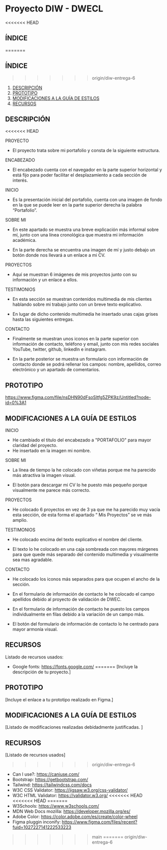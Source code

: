 # Proyecto DIW - DWECL

<<<<<<< HEAD
## ÍNDICE

=======
## ÍNDICE   
>>>>>>> origin/diw-entrega-6
1. [DESCRIPCIÓN](#id1)
2. [PROTOTIPO](#id2)
3. [MODIFICACIONES A LA GUÍA DE ESTILOS](#id3)
4. [RECURSOS](#id4)

## DESCRIPCIÓN<a name="id1"></a>
<<<<<<< HEAD

PROYECTO

- El proyecto trata sobre mi portafolio y consta de la siguiente estructura.

ENCABEZADO

- El encabezado cuenta con el navegador en la parte superior horizontal y está fijo para poder facilitar el desplazamiento a cada sección de interés.

INICIO

- Es la presentación inicial del portafolio, cuenta con una imagen de fondo en la que se puede leer en la parte superior derecha la palabra “Portafolio”.

SOBRE MI

- En este apartado se muestra una breve explicación más informal sobre mí, junto con una línea cronológica que muestra mi información académica.

- En la parte derecha se encuentra una imagen de mí y justo debajo un botón donde nos llevará a un enlace a mi CV.

PROYECTOS

- Aquí se muestran 6 imágenes de mis proyectos junto con su información y un enlace a ellos.

TESTIMONIOS

- En esta sección se muestran contenidos multimedia de mis clientes hablando sobre mi trabajo junto con un breve texto explicativo.

- En lugar de dicho contenido multimedia he insertado unas cajas grises hasta las siguientes entregas.

CONTACTO

- Finalmente se muestran unos iconos en la parte superior con información de contacto, teléfono y email, junto con mis redes sociales YouTube, twitter, github, linkedIn e instagram.

- En la parte posterior se muestra un formulario con información de contacto donde se podrá rellenar los campos: nombre, apellidos, correo electrónico y un apartado de comentarios.

## PROTOTIPO<a name="id2"></a>

https://www.figma.com/file/nsDHN90dFsoSltfg5ZPK9z/Untitled?node-id=0%3A1

## MODIFICACIONES A LA GUÍA DE ESTILOS<a name="id3"></a>

INICIO

- He cambiado el titulo del encabezado a "PORTAFOLIO" para mayor claridad del proyecto.
- He insertado en la imagen mi nombre.

SOBRE MI

- La línea de tiempo la he colocado con viñetas porque me ha parecido más atractiva la imagen visual.

- El botón para descargar mi CV lo he puesto más pequeño porque visualmente me parece más correcto.

PROYECTOS

- He colocado 6 proyectos en vez de 3 ya que me ha parecido muy vacía esta sección, de esta forma el apartado “ Mis Proyectos” se ve más amplio.

TESTIMONIOS

- He colocado encima del texto explicativo el nombre del cliente.

- El texto lo he colocado en una caja sombreada con mayores márgenes para que quede más separado del contenido multimedia y visualmente sea mas agradable.

CONTACTO

- He colocado los iconos más separados para que ocupen el ancho de la sección.

- En el formulario de información de contacto le he colocado el campo apellidos debido al proyecto de validación de DWEC.

- En el formulario de información de contacto he puesto los campos individualmente en filas debido a la variación de un campo más.

- El botón del formulario de información de contacto lo he centrado para mayor armonía visual.

## RECURSOS<a name="id4"></a>

Listado de recursos usados:

- Google fonts: https://fonts.google.com/
=======
[Incluye la descripción de tu proyecto.]

## PROTOTIPO<a name="id2"></a>
[Incluye el enlace a tu prototipo realizado en Figma.]

## MODIFICACIONES A LA GUÍA DE ESTILOS<a name="id3"></a>
[Listado de modificaciones realizadas debidadmente justificadas. ]

## RECURSOS<a name="id4"></a>
[Listado de recursos usados]

>>>>>>> origin/diw-entrega-6
- Can I use?: https://caniuse.com/
- Bootstrap: https://getbootstrap.com/
- Tailwind: https://tailwindcss.com/docs
- W3C CSS Validator: https://jigsaw.w3.org/css-validator/
- W3C HTML Validator: https://validator.w3.org/
<<<<<<< HEAD
<<<<<<< HEAD
=======
- W3Schools: https://www.w3schools.com/
- MDN Web Docs mozilla: https://developer.mozilla.org/es/
- Adobe Color: https://color.adobe.com/es/create/color-wheel
- Figma pluggin inconify: https://www.figma.com/files/recent?fuid=1027227141222533223
>>>>>>> main
=======
>>>>>>> origin/diw-entrega-6
